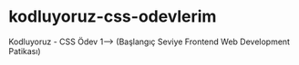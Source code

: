 # kodluyoruz-css-odevlerim
Kodluyoruz - CSS Ödev 1--> (Başlangıç Seviye Frontend Web Development Patikası)

